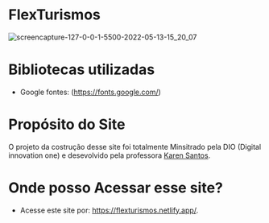 # FlexTurismos
![screencapture-127-0-0-1-5500-2022-05-13-15_20_07](https://user-images.githubusercontent.com/102835801/168345027-ec1822f1-b526-42d0-85b9-a3d21ea1d0a8.png)

# Bibliotecas utilizadas
 - Google fontes: (https://fonts.google.com/)

# Propósito do Site
 <p> O projeto da costrução desse site foi totalmente Minsitrado pela DIO (Digital innovation one) e desevolvido pela professora  <a href="http://gitlab.com/karensantos/project-flexbox-dio" target="_blank" rel="external">Karen Santos</a>.</p>
 
 # Onde posso Acessar esse site?
 
- Acesse este site por: https://flexturismos.netlify.app/.
  
